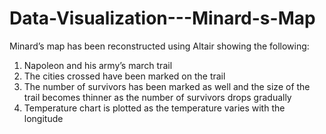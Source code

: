 # Data-Visualization---Minard-s-Map
Minard’s map has been reconstructed using Altair showing the following:
1.	Napoleon and his army’s march trail
2.	The cities crossed have been marked on the trail
3.	The number of survivors has been marked as well and the size of the trail becomes thinner as the number of survivors drops gradually
4.	Temperature chart is plotted as the temperature varies with the longitude

